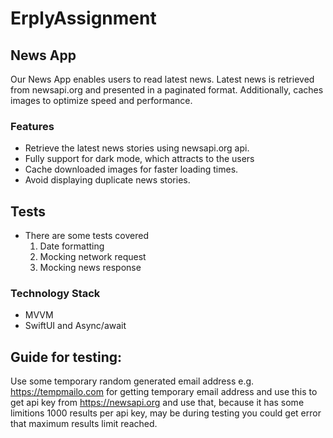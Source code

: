 # ErplyAssignment

## News App

Our News App enables users to read latest news. Latest news is retrieved from newsapi.org and presented in a paginated format. Additionally, caches images to optimize speed and performance.

### Features

* Retrieve the latest news stories using newsapi.org api.
* Fully support for dark mode, which attracts to the users
* Cache downloaded images for faster loading times.
* Avoid displaying duplicate news stories.

## Tests
* There are some tests covered
  1. Date formatting
  2. Mocking network request
  3. Mocking news response

### Technology Stack
* MVVM
* SwiftUI and Async/await

## Guide for testing:

Use some temporary random generated email address e.g. https://tempmailo.com for getting temporary email address and use this to get api key from https://newsapi.org and use that, because it has some limitions 1000 results per api key, may be during testing you could get error that maximum results limit reached.
